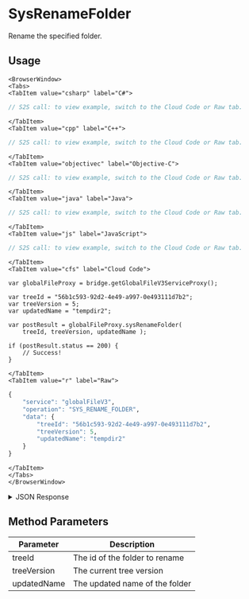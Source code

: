 # SysRenameFolder

Rename the specified folder.

<PartialServop service_name="globalFileV3" operation_name="SYS_RENAME_FOLDER" />

## Usage

```mdx-code-block
<BrowserWindow>
<Tabs>
<TabItem value="csharp" label="C#">
```

```csharp
// S2S call: to view example, switch to the Cloud Code or Raw tab.
```

```mdx-code-block
</TabItem>
<TabItem value="cpp" label="C++">
```

```cpp
// S2S call: to view example, switch to the Cloud Code or Raw tab.
```

```mdx-code-block
</TabItem>
<TabItem value="objectivec" label="Objective-C">
```

```objectivec
// S2S call: to view example, switch to the Cloud Code or Raw tab.
```

```mdx-code-block
</TabItem>
<TabItem value="java" label="Java">
```

```java
// S2S call: to view example, switch to the Cloud Code or Raw tab.
```

```mdx-code-block
</TabItem>
<TabItem value="js" label="JavaScript">
```

```javascript
// S2S call: to view example, switch to the Cloud Code or Raw tab.
```

```mdx-code-block
</TabItem>
<TabItem value="cfs" label="Cloud Code">
```

```cfscript
var globalFileProxy = bridge.getGlobalFileV3ServiceProxy();

var treeId = "56b1c593-92d2-4e49-a997-0e493111d7b2";
var treeVersion = 5;
var updatedName = "tempdir2";

var postResult = globalFileProxy.sysRenameFolder(
    treeId, treeVersion, updatedName );

if (postResult.status == 200) {
    // Success!
}
```

```mdx-code-block
</TabItem>
<TabItem value="r" label="Raw">
```

```r
{
	"service": "globalFileV3",
	"operation": "SYS_RENAME_FOLDER",
	"data": {
        "treeId": "56b1c593-92d2-4e49-a997-0e493111d7b2",
        "treeVersion": 5,
        "updatedName": "tempdir2"
	}
}
```

```mdx-code-block
</TabItem>
</Tabs>
</BrowserWindow>
```

<details>
<summary>JSON Response</summary>

```json
{
    "status": 200,
    "data": {
        "globalTree": {
            "tree": [
                {
                    "treeId": "2188e9cf-27fa-4a33-8d06-3306f9a74bf8",
                    "name": "art",
                    "type": "Folder",
                    "desc": "Folder for art assets",
                    "children": null
                },
                {
                    "treeId": "146cce63-da7a-40c7-bd57-5b5f81607523",
                    "name": "audio",
                    "type": "Folder",
                    "desc": "For audio files",
                    "children": [
                        {
                            "treeId": "1330b5c1-5af4-46d9-820e-c0de1c109366",
                            "name": "xxx",
                            "type": "Folder",
                            "desc": null,
                            "children": null
                        }
                    ]
                },
                {
                    "treeId": "4a98c288-e1ab-4cb8-bdf4-66f7d4ea0739",
                    "name": "xaudio",
                    "type": "Folder",
                    "desc": "",
                    "children": [
                        {
                            "treeId": "02888d60-3caa-4b9a-b9b0-9d8eac5d410d",
                            "name": "yyy",
                            "type": "Folder",
                            "desc": "",
                            "children": [
                                {
                                    "treeId": "56b1c593-92d2-4e49-a997-0e493111d7b2",
                                    "name": "tempdir2",
                                    "type": "Folder",
                                    "desc": "Seeing how multilevel works",
                                    "children": null
                                }
                            ]
                        }
                    ]
                }
            ],
            "treeVersion": 6
        }
    }
}
```
</details>

## Method Parameters
Parameter | Description
--------- | -----------
treeId | The id of the folder to rename
treeVersion | The current tree version
updatedName | The updated name of the folder



